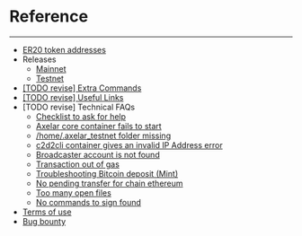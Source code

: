 # Reference
----

- [ER20 token addresses](/erc20-addresses)
- Releases
  - [Mainnet](/releases/mainnet.md)
  - [Testnet](/releases/testnet.md)
- [[TODO revise] Extra Commands](/reference/extra-commands.md)
- [[TODO revise] Useful Links](/reference/useful-links.md)
- [TODO revise] Technical FAQs
  - [Checklist to ask for help](/faqs/Instructions.md)
  - [Axelar core container fails to start](/faqs/Problem1.md)
  - [/home/.axelar_testnet folder missing](/faqs/Problem2.md)
  - [c2d2cli container gives an invalid IP Address error](/faqs/Problem3.md)
  - [Broadcaster account is not found](/faqs/Problem4.md)
  - [Transaction out of gas](/faqs/Problem5.md)
  - [Troubleshooting Bitcoin deposit (Mint)](/faqs/Problem6.md)
  - [No pending transfer for chain ethereum ](/faqs/Problem7.md)
  - [Too many open files](/faqs/Problem8.md)
  - [No commands to sign found](/faqs/ex5-problem.md)
- [Terms of use](/terms-of-use.md)
- [Bug bounty](/bug-bounty.md)
